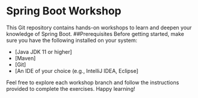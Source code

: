 # Spring Boot Workshop
This Git repository contains hands-on workshops to learn and deepen your knowledge of Spring Boot.
##Prerequisites
Before getting started, make sure you have the following installed on your system:
- [Java JDK 11 or higher]
- [Maven]
- [Git]
- [An IDE of your choice (e.g., IntelliJ IDEA, Eclipse]

Feel free to explore each workshop branch and follow the instructions provided to complete the exercises. Happy learning!
